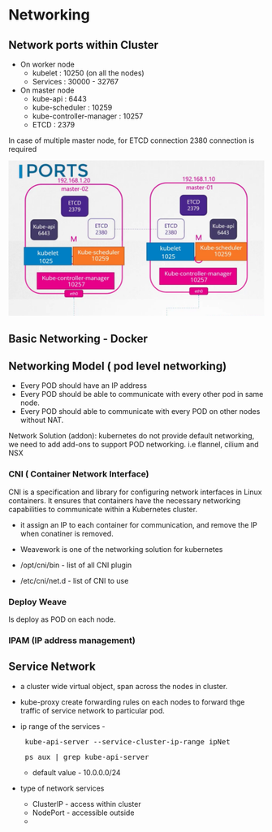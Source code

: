 # Networking
 
## Network ports within Cluster

* On worker node
    * kubelet : 10250 (on all the nodes)
    * Services : 30000 - 32767
* On master node
    * kube-api : 6443
    * kube-scheduler : 10259
    * kube-controller-manager : 10257
    * ETCD : 2379

In case of multiple master node, for ETCD connection 2380 connection is required

![Network Ports](https://github.com/Ankit-Sharma-ggn/CKA/blob/main/images/network_ports.png)


## Basic Networking - Docker


## Networking Model ( pod level networking)

* Every POD should have an IP address
* Every POD should be able to communicate with every other pod in same node.
* Every POD should able to communicate with every POD on other nodes without NAT.

Network Solution (addon): kubernetes do not provide default networking, we need to add add-ons to support POD networking. i.e flannel, cilium and NSX

### CNI ( Container Network Interface)

CNI is a specification and library for configuring network interfaces in Linux containers. It ensures that containers have the necessary networking capabilities to communicate within a Kubernetes cluster.

* it assign an IP to each container for communication, and remove the IP when conatiner is removed.

* Weavework is one of the networking solution for kubernetes

* /opt/cni/bin - list of all CNI plugin

* /etc/cni/net.d - list of CNI to use

### Deploy Weave
Is deploy as POD on each node.

### IPAM (IP address management)


## Service Network
* a cluster wide virtual object, span across the nodes in cluster.

* kube-proxy create forwarding rules on each nodes to forward thge traffic of service network to particular pod.

* ip range of the services - 

    <pre> kube-api-server --service-cluster-ip-range ipNet</pre>

    <pre> ps aux | grep kube-api-server </pre>

    * default value - 10.0.0.0/24

* type of network services
    * ClusterIP - access within cluster
    * NodePort - accessible outside
    * 